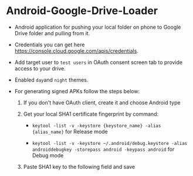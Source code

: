 # Android-Google-Drive-Loader

- Android application for pushing your local folder on phone to Google Drive folder and pulling from it.

- Credentials you can get here https://console.cloud.google.com/apis/credentials.

- Add target user to `test users` in OAuth consent screen tab to provide access to your drive.

- Enabled `day`and `night` themes.

- For generating signed APKs follow the steps below:
  
  1. If you don't have OAuth client, create it and choose Android type

  2. Get your local SHA1 certificate fingerprint by command:
    
      - `keytool -list -v -keystore {keystore_name} -alias {alias_name}` for Release mode

      - `keytool -list -v -keystore ~/.android/debug.keystore -alias androiddebugkey -storepass android -keypass android` for Debug mode
  
  3. Paste SHA1 key to the following field and save
